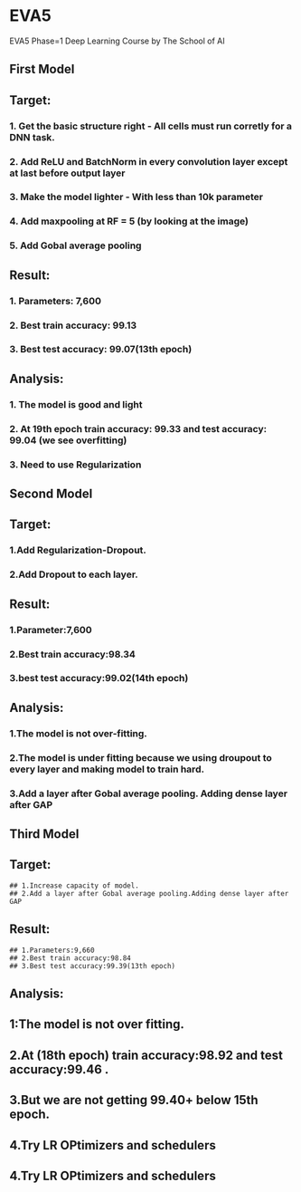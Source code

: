 # EVA5
EVA5 Phase=1 Deep Learning Course by The School of AI


## First Model

## Target:
   ### 1. Get the basic structure right - All cells must run corretly for a DNN task.
   ### 2. Add ReLU and BatchNorm in every convolution layer except at last before output layer
   ### 3. Make the model lighter - With less than 10k parameter
   ### 4. Add maxpooling at RF = 5 (by looking at the image)
   ### 5. Add Gobal average pooling

## Result:
   ### 1. Parameters: 7,600
   ### 2. Best train accuracy: 99.13
   ### 3. Best test accuracy: 99.07(13th epoch)

## Analysis:
   ### 1. The model is good and light
   ### 2. At 19th epoch train accuracy: 99.33 and test accuracy: 99.04 (we see overfitting)
   ### 3. Need to use Regularization


## Second Model
## Target:
  ### 1.Add Regularization-Dropout.
  ### 2.Add Dropout to each layer.

## Result:
   ### 1.Parameter:7,600
   ### 2.Best train accuracy:98.34
   ### 3.best test accuracy:99.02(14th epoch)

## Analysis:
   ### 1.The model is not over-fitting.
   ### 2.The model is under fitting because we using droupout to every layer and making model to train hard.
   ### 3.Add a layer after Gobal average pooling. Adding dense layer after GAP
   
## Third Model
## Target:
    ## 1.Increase capacity of model.
    ## 2.Add a layer after Gobal average pooling.Adding dense layer after GAP

## Result:
    ## 1.Parameters:9,660
    ## 2.Best train accuracy:98.84
    ## 3.Best test accuracy:99.39(13th epoch)

## Analysis:
   ## 1:The model is not over fitting.
   ## 2.At (18th epoch) train accuracy:98.92 and test accuracy:99.46 .
   ## 3.But we are not getting 99.40+ below 15th epoch.
   ## 4.Try LR OPtimizers and schedulers
   ## 4.Try LR OPtimizers and schedulers

